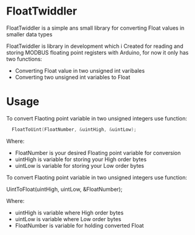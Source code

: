 # FloatTwiddler
FloatTwiddler is a simple ans small library for converting Float values in smaller data types

FloatTwiddler is library in development which i Created for reading and storing MODBUS floating point registers with Arduino, for now it only has two functions:

- Converting Float value in two unsigned int varibales
- Converting two unsigned int variables to Float

# Usage

To convert Flaoting point variable in two unsigned integers use function:
```cpp
  FloatToUint(FloatNumber, &uintHigh, &uintLow);
```
Where: 
- FloatNumber is your desired Floating point variable for conversion
- uintHigh is variable for storing your High order bytes
- uintLow is variable for storing your Low order bytes

To convert Flaoting point variable in two unsigned integers use function:

UintToFloat(uintHigh, uintLow, &FloatNumber);

Where: 
- uintHigh is variable where High order bytes
- uintLow is variable where Low order bytes
- FloatNumber is variable for holding converted Float
